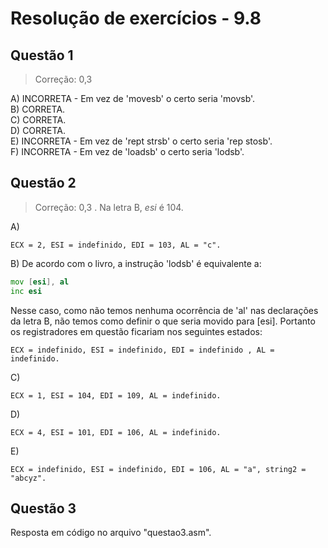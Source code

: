 #  Resolução de exercícios - 9.8

##  Questão 1

> Correção: 0,3

A) INCORRETA - Em vez de 'movesb' o certo seria 'movsb'.  
B) CORRETA.    
C) CORRETA.    
D) CORRETA.    
E) INCORRETA - Em vez de 'rept strsb' o certo seria 'rep stosb'.  
F) INCORRETA - Em vez de 'loadsb' o certo seria 'lodsb'.      

## Questão 2

> Correção: 0,3 . Na letra B, _esi_ é 104. 

A) 
```
ECX = 2, ESI = indefinido, EDI = 103, AL = "c".
```

B) De acordo com o livro, a instrução 'lodsb' é equivalente a:
```asm
mov [esi], al
inc esi
```
Nesse caso, como não temos nenhuma ocorrência de 'al' nas declarações da letra B, não temos como definir o que seria movido para [esi]. Portanto os registradores em questão ficariam nos seguintes estados:   
```
ECX = indefinido, ESI = indefinido, EDI = indefinido , AL = indefinido.  
```

C) 
```
ECX = 1, ESI = 104, EDI = 109, AL = indefinido.
```

D) 
```
ECX = 4, ESI = 101, EDI = 106, AL = indefinido.  
```

E)
```
ECX = indefinido, ESI = indefinido, EDI = 106, AL = "a", string2 = "abcyz".  
```

## Questão 3
Resposta em código no arquivo "questao3.asm".


